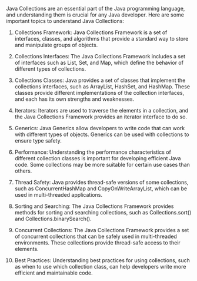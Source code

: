 Java Collections are an essential part of the Java programming language, and understanding them is crucial for any Java developer. Here are some important topics to understand Java Collections:

1.  Collections Framework: Java Collections Framework is a set of interfaces, classes, and algorithms that provide a standard way to store and manipulate groups of objects.
    
2.  Collections Interfaces: The Java Collections Framework includes a set of interfaces such as List, Set, and Map, which define the behavior of different types of collections.
    
3.  Collections Classes: Java provides a set of classes that implement the collections interfaces, such as ArrayList, HashSet, and HashMap. These classes provide different implementations of the collection interfaces, and each has its own strengths and weaknesses.
    
4.  Iterators: Iterators are used to traverse the elements in a collection, and the Java Collections Framework provides an iterator interface to do so.
    
5.  Generics: Java Generics allow developers to write code that can work with different types of objects. Generics can be used with collections to ensure type safety.
    
6.  Performance: Understanding the performance characteristics of different collection classes is important for developing efficient Java code. Some collections may be more suitable for certain use cases than others.
    
7.  Thread Safety: Java provides thread-safe versions of some collections, such as ConcurrentHashMap and CopyOnWriteArrayList, which can be used in multi-threaded applications.
    
8.  Sorting and Searching: The Java Collections Framework provides methods for sorting and searching collections, such as Collections.sort() and Collections.binarySearch().
    
9.  Concurrent Collections: The Java Collections Framework provides a set of concurrent collections that can be safely used in multi-threaded environments. These collections provide thread-safe access to their elements.
    
10.  Best Practices: Understanding best practices for using collections, such as when to use which collection class, can help developers write more efficient and maintainable code.